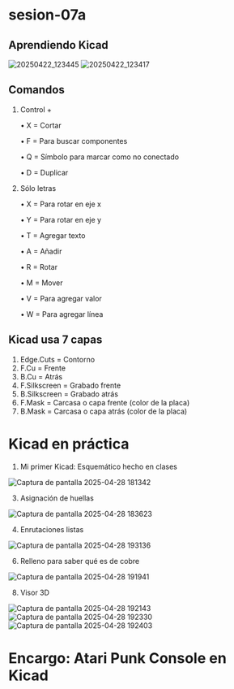 # sesion-07a

## Aprendiendo Kicad

![20250422_123445](https://github.com/user-attachments/assets/047e6d9a-ef02-4c7f-8f4d-fcf7a49c621c)
![20250422_123417](https://github.com/user-attachments/assets/cbc818cf-fffe-43c9-8f43-294954b5cd73)

## Comandos

  1. Control +
     
     • X = Cortar
     
     • F = Para buscar componentes
     
     • Q = Símbolo para marcar como no conectado
     
     • D = Duplicar
     
  2. Sólo letras
     
     • X = Para rotar en eje x
     
     • Y = Para rotar en eje y
     
     • T = Agregar texto
     
     • A = Añadir
     
     • R = Rotar
     
     • M = Mover
     
     • V = Para agregar valor
     
     • W = Para agregar línea

## Kicad usa 7 capas

  1. Edge.Cuts = Contorno
  2. F.Cu = Frente
  3. B.Cu = Atrás
  4. F.Silkscreen = Grabado frente
  5. B.Silkscreen = Grabado atrás
  6. F.Mask = Carcasa o capa frente (color de la placa)
  7. B.Mask = Carcasa o capa atrás (color de la placa)

# Kicad en práctica

1. Mi primer Kicad: Esquemático hecho en clases

![Captura de pantalla 2025-04-28 181342](https://github.com/user-attachments/assets/a24ebb27-ebb5-46ab-832b-b4f03a9ebd39)

3. Asignación de huellas

![Captura de pantalla 2025-04-28 183623](https://github.com/user-attachments/assets/017b8224-bcad-4818-b7d8-35e954cd3cce)

4. Enrutaciones listas

![Captura de pantalla 2025-04-28 193136](https://github.com/user-attachments/assets/815a686b-e225-424b-804e-a503ff2b6dfd)

6. Relleno para saber qué es de cobre

![Captura de pantalla 2025-04-28 191941](https://github.com/user-attachments/assets/9938a903-3327-4669-87b2-9620283feb89)

8. Visor 3D

![Captura de pantalla 2025-04-28 192143](https://github.com/user-attachments/assets/3a9634c5-07a9-4727-8072-0dbb6bf71e86)
![Captura de pantalla 2025-04-28 192330](https://github.com/user-attachments/assets/5f609c8e-8c7e-4354-a477-e4d4a012bcca)
![Captura de pantalla 2025-04-28 192403](https://github.com/user-attachments/assets/1ea0aae9-3d09-4830-b5ee-249ace23702c)

# Encargo: Atari Punk Console en Kicad


